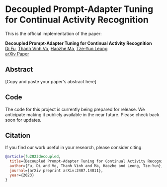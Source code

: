 # Decoupled Prompt-Adapter Tuning for Continual Activity Recognition

This is the official implementation of the paper:

**Decoupled Prompt-Adapter Tuning for Continual Activity Recognition**  
[Di Fu](https://github.com/YourGitHubUsername), [Thanh Vinh Vo](https://github.com/CoAuthorUsername), [Haozhe Ma](https://github.com/CoAuthorUsername), [Tze-Yun Leong](https://github.com/CoAuthorUsername)  
[arXiv Paper](https://arxiv.org/abs/2407.14811)

## Abstract

[Copy and paste your paper's abstract here]

## Code

The code for this project is currently being prepared for release. We anticipate making it publicly available in the near future. Please check back soon for updates.

## Citation

If you find our work useful in your research, please consider citing:

```bibtex
@article{fu2023decoupled,
  title={Decoupled Prompt-Adapter Tuning for Continual Activity Recognition},
  author={Fu, Di and Vo, Thanh Vinh and Ma, Haozhe and Leong, Tze-Yun},
  journal={arXiv preprint arXiv:2407.14811},
  year={2023}
}
